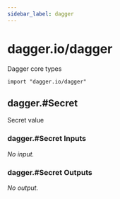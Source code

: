 ```yaml
---
sidebar_label: dagger
---
```


# dagger.io/dagger

Dagger core types

```cue
import "dagger.io/dagger"
```

## dagger.#Secret

Secret value

### dagger.#Secret Inputs

_No input._

### dagger.#Secret Outputs

_No output._
